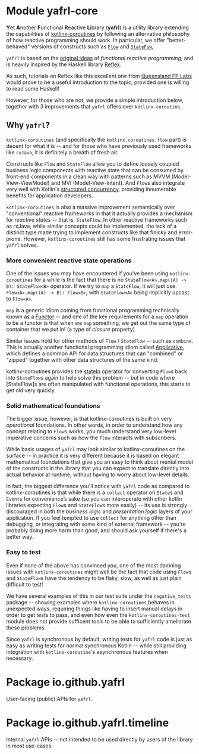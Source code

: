 # Module yafrl-core

**Y**et **A**nother **F**unctional **R**eactive **L**ibrary (**yafrl**) 
 is a utility library extending the capabilities of [kotlinx-coroutines](https://github.com/Kotlin/kotlinx.coroutines) by
 following an alternative philosophy of how reactive programming should work. In particular, we offer "better-behaved" versions of constructs such as [`Flow`](https://kotlinlang.org/api/kotlinx.coroutines/kotlinx-coroutines-core/kotlinx.coroutines.flow/-flow/) and 
 [`StateFow`](https://kotlinlang.org/api/kotlinx.coroutines/kotlinx-coroutines-core/kotlinx.coroutines.flow/-state-flow/),

`yafrl` is based on the [original ideas](https://futureofcoding.org/essays/dctp.html) of _functional reactive programming_, and is
 heavily inspired by the Haskell library [Reflex](https://hackage.haskell.org/package/reflex).

As such, tutorials on Reflex like this excellent one from [Queensland FP Labs](https://qfpl.io/posts/reflex/basics/introduction/)
 would prove to be a useful introduction to the topic, provided one is willing to read some Haskell!

However, for those who are not, we provide a simple introduction below, together with 3 improvements that
 `yafrl` offers over `kotlinx-coroutine`.

## Why `yafrl`?

`kotlinx-coroutines` (and specifically the `kotlinx.coroutines.flow` part) is decent for what it is 
 -- and for those who have previously used frameworks like `rxJava`, it is definitely a breath of
 fresh air. 

Constructs like `Flow` and `StateFlow` allow you to define loosely coupled business logic components with 
 reactive state that can be consumed by front-end components in a clean way with patterns such as MVVM
(Model-View-ViewModel) and MVI (Model-View-Intent). And `Flow`s also integrate very well with Kotlin's
 [structured concurrency](https://kotlinlang.org/docs/coroutines-basics.html#structured-concurrency), 
 providing innumerable benefits for application developers.

`kotlinx-coroutines` is also a massive improvement semantically over "conventional" reactive frameworks in that
 it actually provides a mechanism for _reactive states_ -- that is, `StateFlow`. In other reactive frameworks such as
 rxJava, while similar concepts could be implemented, the lack of a distinct type made trying to implement
 constructs like that finicky and error-prone. However, `kotlinx-coroutines` still has some frustrating issues that
 `yafrl` solves.

### More convenient reactive state operations

One of the issues you may have encountered if you've been using `kotlinx-coroutines` for a while is the fact that
 there is no `StateFlow<A>.map((A) -> B): StateFlow<B>` operator. If we try to `map` a `StateFlow`, it will
 just use `Flow<A>.map((A) -> B): Flow<B>`, with `StateFlow<A>` being implicitly upcast to `Flow<A>`.

`map` is a generic idiom coming from functional programming technically known as a [Functor](https://wiki.haskell.org/index.php?title=Functor) 
 -- and one of the key requirements for a `map` operation to be a functor is that when we `map` something, we get out the
 same type of container that we put in! (a type of _closure_ property) 

Similar issues hold for other methods of `Flow` / `StateFlow` -- such as `combine`. This is actually another
 functional programming idiom called [Applicative](https://wiki.haskell.org/index.php?title=Applicative_functor),
 which defines a common API for data structures that can "combined" or "zipped" together with other data structures 
 of the same kind.

kotlinx-coroutines provides the [stateIn](https://kotlinlang.org/api/kotlinx.coroutines/kotlinx-coroutines-core/kotlinx.coroutines.flow/state-in.html) operator 
 for converting `Flow`s back into `StateFlow`s again to help solve this problem -- but in code where [StateFlow]s are
 often manipulated with functional operations, this starts to get old very quickly.

### Solid mathematical foundations

The bigger issue, however, is that kotlinx-coroutines is built on very _operational_ foundations. In other words,
 in order to understand how any concept relating to `Flow`s works, you much understand very low-level imperative
 concerns such as how the `Flow` interacts with subscribers.

While basic usages of `yafrl` may look similar to kotlinx-coroutines on the surface -- in practice it is very different
 because it is based on elegant mathematical foundations that give you an easy to think about mental model of the
 constructs in the library that you can expect to translate directly into actual behavior at runtime, without
 having to worry about low-level details.

In fact, the biggest difference you'll notice with `yafrl` code as compared to kotlinx-coroutines is that while
 there is a `collect` operator on `State`s and `Event`s for convenience’s sake (so you can interoperate with
 other kotlin libraries expecting `Flow`s and `StateFlow`s more easily) -- its use is strongly discouraged in
 both the _business logic_ and _presentation logic_ layers of your application. If you feel tempted to use `collect`
 for anything other than debugging, or integrating with some kind of external framework -- you're probably doing
 more harm than good, and should ask yourself if there's a better way.

### Easy to test

Even if none of the above has convinced you, one of the most damning issues with `kotlinx-coroutines` might
 well be the fact that code using `Flow`s and `StateFlow`s have the tendency to be flaky, slow, as well as just 
 plain difficult to test!

We have several examples of this in our test suite under the `negative_tests` package -- showing examples where
 `kotlinx-coroutines` behaves in unexpected ways, requiring things like having to insert manual delays in order
 to get tests to pass, and even how even the `kotlinx-coroutines-test` module does not provide sufficent
 tools to be able to sufficiently ameliorate these problems.

Since `yafrl` is synchronous by default, writing tests for `yafrl` code is just as easy as writing tests
 for normal synchronous Kotlin -- while still providing integration with `kotlinx-coroutine`'s asynchronous
 features when necessary.

# Package io.github.yafrl

User-facing (public) APIs for `yafrl`.

# Package io.github.yafrl.timeline

Internal `yafrl` APIs -- not intended to be used directly
 by users of the library in most use-cases.